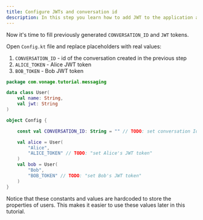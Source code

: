 ```yaml
---
title: Configure JWTs and conversation id
description: In this step you learn how to add JWT to the application and set the conversation id.
---
```


Now it's time to fill previously generated `CONVERSATION_ID` and `JWT` tokens.

Open `Config.kt` file and replace placeholders with real values:

1. `CONVERSATION_ID` - id of the conversation created in the previous step
2. `ALICE_TOKEN` - Alice JWT token
3. `BOB_TOKEN` - Bob JWT token


```kotlin
package com.vonage.tutorial.messaging

data class User(
    val name: String,
    val jwt: String
)

object Config {

    const val CONVERSATION_ID: String = "" // TODO: set conversation Id

    val alice = User(
        "Alice",
        "ALICE_TOKEN" // TODO: "set Alice's JWT token"
    )
    val bob = User(
        "Bob",
        "BOB_TOKEN" // TODO: "set Bob's JWT token"
    )
}
```

Notice that these constants and values are hardcoded to store the properties of users. This makes it easier to use these values later in this tutorial.